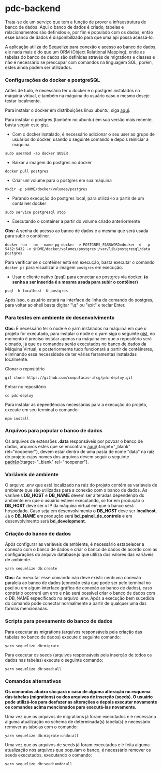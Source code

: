 # pdc-backend

Trata-se de um serviço que tem a função de prover a infraestrutura de banco de dados. Aqui o banco de dados é criado, tabelas e relacionamentos são definidos e, por fim é populado com os dados, então esse banco de dados é disponibilizado para que uma api possa acessá-lo.

A aplicação utiliza do Sequelize para conexão e acesso ao banco de dados, ele nada mais é do que um ORM (Object Relational Mapping), onde as tabelas do banco de dados são definidas através de migrations e classes e não é necessário se preocupar com comandos na linguagem SQL, porém, estes ainda podem ser utilizados.

### Configurações do docker e postgreSQL

Antes de tudo, é necessário ter o docker e o postgres instalados na máquina virtual, e também na máquina do usuário caso o mesmo deseje testar localmente. 

Para instalar o docker em distribuições linux ubuntu, siga [aqui](https://docs.docker.com/engine/install/ubuntu/).

Para instalar o postgres (também no ubuntu) em sua versão mais recente, basta seguir este [gist](). 

- Com o docker instalado, é necessário adicionar o seu user ao grupo de usuários do docker, usando o seguinte comando e depois reiniciar a máquina.
```
sudo usermod -aG docker $USER
```

- Baixar a imagem do postgres no docker
```
docker pull postgres
```

- Criar um volume para o postgres em sua máquina
```
mkdir -p $HOME/docker/volumes/postgres
```

- Parando execução do postgres local, para utilizá-lo a partir de um container docker
```
sudo service postgresql stop
```

- Executando o container a partir do volume criado anteriormente

**Obs:** A senha de acesso ao banco de dados é a mesma que será usada para subir o contêiner.
```
docker run --rm --name pg-docker -e POSTGRES_PASSWORD=docker -d  -p 5432:5432 -v $HOME/docker/volumes/postgres:/var/lib/postgresql/data postgres
```

Para verificar se o contêiner está em execução, basta executar o comando ```docker ps``` para visualizar a imagem ```postgres``` em execução.

- Usar o cliente nativo (psql) para conectar ao postgres via docker, **(a senha a ser inserida é a mesma usada para subir o contêiner)**
```
psql -h localhost -U postgres
```

Após isso, o usuário estará na interface de linha de comando do postgres, para voltar ao shell basta digitar "\q" ou "exit" e teclar Enter.

### Para testes em ambiente de desenvolvimento

**Obs:** É necessário ter o node e o yarn instalados na máquina em que o projeto for executado, para instalar o node e o yarn siga o seguinte [gist](), no momento é preciso instalar apenas na máquina em que o repositório será clonado, já que os comandos serão executados no banco de dados da Máquina Virtual, e posteriormente tudo funcionará a partir de contêineres, eliminando essa necessidade de ter várias ferramentas instaladas localmente.

Clonar o repositório
```
git clone https://github.com/computacao-ufcg/pdc-deploy.git
```

Entrar no repositório
```
cd pdc-deploy
```

Para instalar as dependências necessárias para a execução do projeto, execute em seu terminal o comando:
```
npm install
```

### Arquivos para popular o banco de dados
Os arquivos de extensões **.data** responsáveis por povoar o banco de dados, arquivos estes que se encontram [aqui](https://drive.google.com/drive/u/1/folders/1o2DjGcPzf9wjGLZjmhIFK62DLl5suPW9){:target="_blank" rel="noopener"}, devem estar dentro de uma pasta de nome "data" na raiz do projeto cujos nomes dos arquivos devem seguir o seguinte [padrão](https://github.com/computacao-ufcg/pdc-coleta-de-dados/tree/master/tables){:target="_blank" rel="noopener"}.


### Variáveis de ambiente
O arquivo .env que está localizado na raiz do projeto contém as variáveis de ambiente que
são utilizadas para a conexão com o banco de dados. 
As variáveis **DB_HOST** e **DB_NAME** devem ser alteradas dependendo do ambiente em que o usuário estiver executando, se for em produção o **DB_HOST** deve ser o IP da máquina virtual em que o banco será hospedado. Caso seja em desenvolvimento o **DB_HOST** deve ser __localhost__. Já o **DB_NAME** em produção será **bd_painel_de_controle** e em desenvolvimento será **bd_development**.

### Criação do banco de dados

Após configurar as variáveis de ambiente, é necessário estabelecer a conexão com o banco de dados e criar o banco de dados de acordo com as configurações do arquivo database.js que utiliza dos valores das variáveis de ambiente.
```
yarn sequelize db:create
```

**Obs:** Ao executar esse comando não deve existir nenhuma conexão paralela ao banco de dados (conexão esta que pode ser pelo terminal no psql ou em algum interface gráfica de conexão ao banco de dados), caso contrário ocorrerá um erro e não será possível criar o banco de dados com o DB_NAME especificado no arquivo .env. Após a execução bem sucedida do comando pode conectar normalmente a partir de qualquer uma das formas mencionadas.

### Scripts para povoamento do banco de dados

Para executar as migrations (arquivos responsáveis pela criação das tabelas no banco de dados) execute o seguinte comando:
```
yarn sequelize db:migrate
```

Para executar os seeds (arquivos responsáveis pela inserção de todos os dados nas tabelas) execute o seguinte comando:
```
yarn sequelize db:seed:all
```

### Comandos alternativos

__Os comandos abaixo são para o caso de alguma alteração no esquema das tabelas (migrations) ou dos arquivos de inserção (seeds). O usuário pode utilizá-los para desfazer as alterações e depois executar novamente os comandos acima mencionados para executá-las novamente.__

Uma vez que os arquivos de migrations já foram executados e é necessária alguma atualização no schema de determinada(s) tabela(s) é necessário remover as tabelas com o comando:
```
yarn sequelize db:migrate:undo:all
```

Uma vez que os arquivos de seeds já foram executados e é feita alguma atualização nos arquivos que populam o banco, é necessário remover os seeds executados, executando o comando:
```
yarn sequelize db:seed:undo:all
```